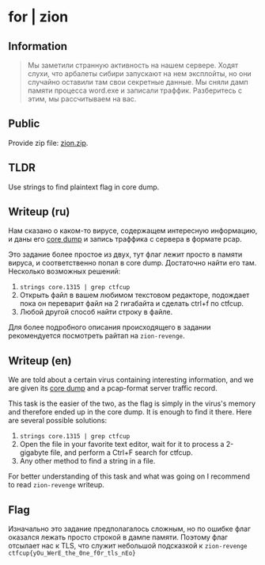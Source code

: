 # for | zion

## Information

> Мы заметили странную активность на нашем сервере. Ходят слухи, что арбалеты сибири запускают на нем эксплойты, но они случайно оставили там свои секретные данные. Мы сняли дамп памяти процесса word.exe и записали траффик. Разберитесь с этим, мы рассчитываем на вас.

## Public

Provide zip file: [zion.zip](zion.zip).

## TLDR

Use strings to find plaintext flag in core dump.

## Writeup (ru)

Нам сказано о каком-то вирусе, содержащем интересную информацию, и даны его [core dump](https://ru.wikipedia.org/wiki/Дамп_памяти) и запись траффика с сервера в формате pcap.

Это задание более простое из двух, тут флаг лежит просто в памяти вируса, и соответственно попал в core dump. Достаточно найти его там. Несколько возможных решений:

1) `strings core.1315 | grep ctfcup`
2) Открыть файл в вашем любимом текстовом редакторе, подождает пока он переварит файл на 2 гигабайта и сделать ctrl+f по ctfcup.
3) Любой другой способ найти строку в файле.

Для более подробного описания происходящего в задании рекомендуется посмотреть райтап на `zion-revenge`.

## Writeup (en)

We are told about a certain virus containing interesting information, and we are given its [core dump](https://en.wikipedia.org/wiki/Core_dump) and a pcap-format server traffic record.

This task is the easier of the two, as the flag is simply in the virus's memory and therefore ended up in the core dump. It is enough to find it there. Here are several possible solutions:

1) `strings core.1315 | grep ctfcup`
2) Open the file in your favorite text editor, wait for it to process a 2-gigabyte file, and perform a Ctrl+F search for ctfcup.
3) Any other method to find a string in a file.

For better understanding of this task and what was going on I recommend to read `zion-revenge` writeup.

## Flag

Изначально это задание предполагалось сложным, но по ошибке флаг оказался лежать просто строкой в дампе памяти. Поэтому флаг отсылает нас к TLS, что служит небольшой подсказкой к `zion-revenge`
`ctfcup{yOu_WerE_the_0ne_f0r_tls_nEo}`
